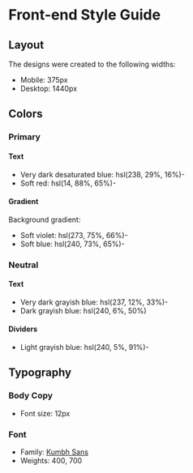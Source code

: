 # Front-end Style Guide

## Layout

The designs were created to the following widths:

- Mobile: 375px
- Desktop: 1440px

## Colors

### Primary

#### Text

- Very dark desaturated blue: hsl(238, 29%, 16%)-
- Soft red: hsl(14, 88%, 65%)-

#### Gradient

Background gradient:

- Soft violet: hsl(273, 75%, 66%)-
- Soft blue: hsl(240, 73%, 65%)-

### Neutral

#### Text

- Very dark grayish blue: hsl(237, 12%, 33%)-
- Dark grayish blue: hsl(240, 6%, 50%)

#### Dividers

- Light grayish blue: hsl(240, 5%, 91%)-

## Typography

### Body Copy

- Font size: 12px

### Font

- Family: [Kumbh Sans](https://fonts.google.com/specimen/Kumbh+Sans)
- Weights: 400, 700
